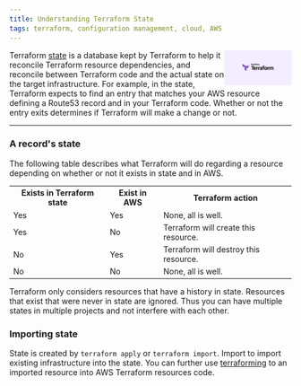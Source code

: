 ```yaml
---
title: Understanding Terraform State
tags: terraform, configuration management, cloud, AWS
---
```


<a href="https://terraform.io/"><img style='float:right' alt='terraform logo' width='120px' src='https://raw.githubusercontent.com/hashicorp/terraform-website/master/content//source/assets/images/og-image.png' ></a>

Terraform [state](https://www.terraform.io/docs/state/purpose.html) is a database kept by Terraform to help it reconcile Terraform resource dependencies, and reconcile between Terraform code and the actual state on the target infrastructure. For example, in the state, Terraform expects to find an entry that matches your AWS resource defining a Route53 record and in your Terraform code. Whether or not the entry exits determines if Terraform will make a change or not.

---

### A record's state

The following table describes what Terraform will do regarding a resource depending on whether or not it exists in state and in AWS.

<table class="table">
<tr>
	<th>Exists in Terraform state</th>
	<th>Exist in AWS</th>
	<th>Terraform action</th>
</tr>
<tr>
	<td>Yes</td>
	<td>Yes</td>
	<td>None, all is well.</td>
</tr>
<tr>
	<td>Yes</td>
	<td>No</td>
	<td>Terraform will create this resource.</td>
</tr>
<tr>
	<td>No</td>
	<td>Yes</td>
	<td>Terraform will destroy this resource.</td>
</tr>
<tr>
	<td>No</td>
	<td>No</td>
	<td>None, all is well.</td>
</tr>
</table>

Terraform only considers resources that have a history in state. Resources that exist that were never in state are ignored. Thus you can have multiple states in multiple projects and not interfere with each other.

### Importing state

State is created by `terraform apply` or `terraform import`.  Import to import existing infrastructure into the state. You can further use [terraforming](https://github.com/dtan4/terraforming) to an imported resource into AWS Terraform resources code.

